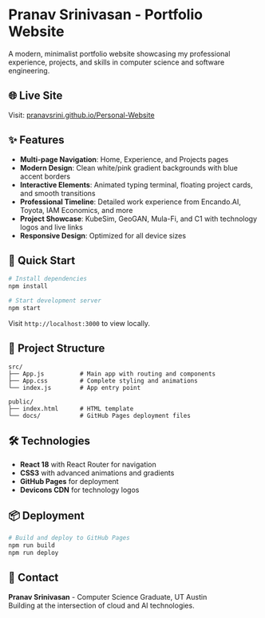 # Pranav Srinivasan - Portfolio Website

A modern, minimalist portfolio website showcasing my professional experience, projects, and skills in computer science and software engineering.

## 🌐 Live Site

Visit: [pranavsrini.github.io/Personal-Website](https://pranavsrini.github.io/Personal-Website/)

## ✨ Features

- **Multi-page Navigation**: Home, Experience, and Projects pages
- **Modern Design**: Clean white/pink gradient backgrounds with blue accent borders
- **Interactive Elements**: Animated typing terminal, floating project cards, and smooth transitions
- **Professional Timeline**: Detailed work experience from Encando.AI, Toyota, IAM Economics, and more
- **Project Showcase**: KubeSim, GeoGAN, Mula-Fi, and C1 with technology logos and live links
- **Responsive Design**: Optimized for all device sizes

## 🚀 Quick Start

```bash
# Install dependencies
npm install

# Start development server
npm start
```

Visit `http://localhost:3000` to view locally.

## 📁 Project Structure

```
src/
├── App.js          # Main app with routing and components
├── App.css         # Complete styling and animations
└── index.js        # App entry point

public/
├── index.html      # HTML template
└── docs/           # GitHub Pages deployment files
```

## 🛠 Technologies

- **React 18** with React Router for navigation
- **CSS3** with advanced animations and gradients
- **GitHub Pages** for deployment
- **Devicons CDN** for technology logos

## 📦 Deployment

```bash
# Build and deploy to GitHub Pages
npm run build
npm run deploy
```

## 📧 Contact

**Pranav Srinivasan** - Computer Science Graduate, UT Austin  
Building at the intersection of cloud and AI technologies.